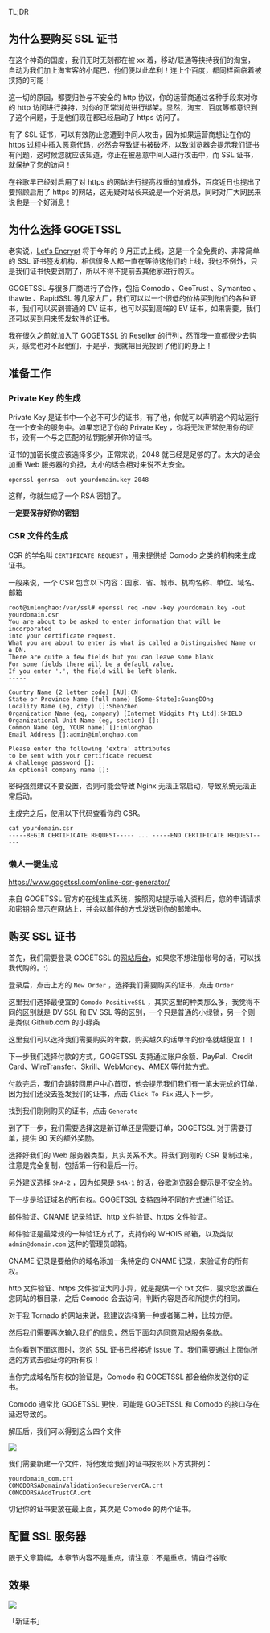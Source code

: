 <!--
GOGETSSL 证书购买记
在这个神奇的国度，我们无时无刻都在被xx着，移动/联通等挟持我们的淘宝，自动为我们加上淘宝客的小尾巴，他们便以此牟利！连上个百度，都同样面临着被挟持的可能！
1497687410
-->

TL;DR

## 为什么要购买 SSL 证书

在这个神奇的国度，我们无时无刻都在被 xx 着，移动/联通等挟持我们的淘宝，自动为我们加上淘宝客的小尾巴，他们便以此牟利！连上个百度，都同样面临着被挟持的可能！

这一切的原因，都要归咎与不安全的 http 协议，你的运营商通过各种手段来对你的 http 访问进行挟持，对你的正常浏览进行绑架。显然，淘宝、百度等都意识到了这个问题，于是他们现在都已经启动了 https 访问了。

有了 SSL 证书，可以有效防止您遭到中间人攻击，因为如果运营商想让在你的 https 过程中插入恶意代码，必然会导致证书被破坏，以致浏览器会提示我们证书有问题，这时候您就应该知道，你正在被恶意中间人进行攻击中，而 SSL 证书，就保护了您的访问！

在谷歌早已经对启用了对 https 的网站进行提高权重的加成外，百度近日也提出了要照顾启用了 https 的网站，这无疑对站长来说是一个好消息，同时对广大网民来说也是一个好消息！

## 为什么选择 GOGETSSL

老实说，[Let's Encrypt](https://letsencrypt.org/) 将于今年的 9 月正式上线，这是一个全免费的、非常简单的 SSL 证书签发机构，相信很多人都一直在等待这他们的上线，我也不例外，只是我们证书快要到期了，所以不得不提前去其他家进行购买。

GOGETSSL 与很多厂商进行了合作，包括 Comodo 、GeoTrust 、Symantec 、thawte 、RapidSSL 等几家大厂，我们可以以一个很低的价格买到他们的各种证书，我们可以买到普通的 DV 证书，也可以买到高端的 EV 证书，如果需要，我们还可以买到用来签发软件的证书。

我在很久之前就加入了 GOGETSSL 的 Reseller 的行列，然而我一直都很少去购买，感觉也对不起他们，于是乎，我就把目光投到了他们的身上！

## 准备工作

### Private Key 的生成

Private Key 是证书中一个必不可少的证书，有了他，你就可以声明这个网站运行在一个安全的服务中。如果忘记了你的 Private Key ，你将无法正常使用你的证书，没有一个与之匹配的私钥能解开你的证书。

证书的加密长度应该选择多少，正常来说，2048 就已经是足够的了。太大的话会加重 Web 服务器的负担，太小的话会相对来说不太安全。

```
openssl genrsa -out yourdomain.key 2048
```

这样，你就生成了一个 RSA 密钥了。

**一定要保存好你的密钥**

### CSR 文件的生成

CSR 的学名叫 `CERTIFICATE REQUEST` ，用来提供给 Comodo 之类的机构来生成证书。

一般来说，一个 CSR 包含以下内容：国家、省、城市、机构名称、单位、域名、邮箱

```
root@imlonghao:/var/ssl# openssl req -new -key yourdomain.key -out yourdomain.csr
You are about to be asked to enter information that will be incorporated
into your certificate request.
What you are about to enter is what is called a Distinguished Name or a DN.
There are quite a few fields but you can leave some blank
For some fields there will be a default value,
If you enter '.', the field will be left blank.
-----

Country Name (2 letter code) [AU]:CN
State or Province Name (full name) [Some-State]:GuangDOng
Locality Name (eg, city) []:ShenZhen
Organization Name (eg, company) [Internet Widgits Pty Ltd]:SHIELD
Organizational Unit Name (eg, section) []:
Common Name (eg, YOUR name) []:imlonghao
Email Address []:admin@imlonghao.com

Please enter the following 'extra' attributes
to be sent with your certificate request
A challenge password []:
An optional company name []:
```

密码强烈建议不要设置，否则可能会导致 Nginx 无法正常启动，导致系统无法正常启动。

生成完之后，使用以下代码查看你的 CSR。

```
cat yourdomain.csr
-----BEGIN CERTIFICATE REQUEST----- ... -----END CERTIFICATE REQUEST-----
```

### 懒人一键生成

https://www.gogetssl.com/online-csr-generator/

来自 GOGETSSL 官方的在线生成系统，按照网站提示输入资料后，您的申请请求和密钥会显示在网站上，并会以邮件的方式发送到你的邮箱中。

## 购买 SSL 证书

首先，我们需要登录 GOGETSSL 的[网站后台](https://web.archive.org/web/20161212021743/https://my.gogetssl.com/en/)，如果您不想注册帐号的话，可以找我代购的。:)

登录后，点击上方的 `New Order` ，选择我们需要购买的证书，点击 `Order`

这里我们选择最便宜的 `Comodo PositiveSSL` ，其实这里的种类那么多，我觉得不同的区别就是 DV SSL 和 EV SSL 等的区别，一个只是普通的小绿锁，另一个则是类似 Github.com 的小绿条

这里我们可以选择我们需要购买的年数，购买越久的话单年的价格就越便宜！！

下一步我们选择付款的方式，GOGETSSL 支持通过账户余额、PayPal、Credit Card、WireTransfer、Skrill、WebMoney、AMEX 等付款方式。

付款完后，我们会跳转回用户中心首页，他会提示我们我们有一笔未完成的订单，因为我们还没去签发我们的证书，点击 `Click To Fix` 进入下一步。

找到我们刚刚购买的证书，点击 `Generate`

到了下一步，我们需要选择这是新订单还是需要订单，GOGETSSL 对于需要订单，提供 90 天的额外奖励。

选择好我们的 Web 服务器类型，其实关系不大。将我们刚刚的 CSR 复制过来，注意是完全复制，包括第一行和最后一行。

另外建议选择 `SHA-2` ，因为如果是 `SHA-1` 的话，谷歌浏览器会提示是不安全的。

下一步是验证域名的所有权。GOGETSSL 支持四种不同的方式进行验证。

邮件验证、CNAME 记录验证、http 文件验证、https 文件验证。

邮件验证是最常规的一种验证方式了，支持你的 WHOIS 邮箱，以及类似 `admin@domain.com` 这种的管理员邮箱。

CNAME 记录是要给你的域名添加一条特定的 CNAME 记录，来验证你的所有权。

http 文件验证、https 文件验证大同小异，就是提供一个 txt 文件，要求您放置在您网站的根目录，之后 Comodo 会去访问，判断内容是否和所提供的相同。

对于我 Tornado 的网站来说，我建议选择第一种或者第二种，比较方便。

然后我们需要再次输入我们的信息，然后下面勾选同意网站服务条款。

当你看到下面这图时，您的 SSL 证书已经接近 issue 了。我们需要通过上面你所选的方式去验证你的所有权！

当你完成域名所有权的验证是，Comodo 和 GOGETSSL 都会给你发送你的证书。

Comodo 通常比 GOGETSSL 更快，可能是 GOGETSSL 和 Comodo 的接口存在延迟导致的。

解压后，我们可以得到这么四个文件

![](https://vip1.loli.net/2019/12/26/he8V2sWK7naFg4O.jpg)

我们需要新建一个文件，将他发给我们的证书按照以下方式排列：

```
yourdomain_com.crt
COMODORSADomainValidationSecureServerCA.crt
COMODORSAAddTrustCA.crt
```

切记你的证书要放在最上面，其次是 Comodo 的两个证书。

## 配置 SSL 服务器

限于文章篇幅，本章节内容不是重点，请注意：不是重点。请自行谷歌

## 效果

![](https://vip1.loli.net/2019/12/26/Em4pXivWAGcUCsj.jpg)

「新证书」
